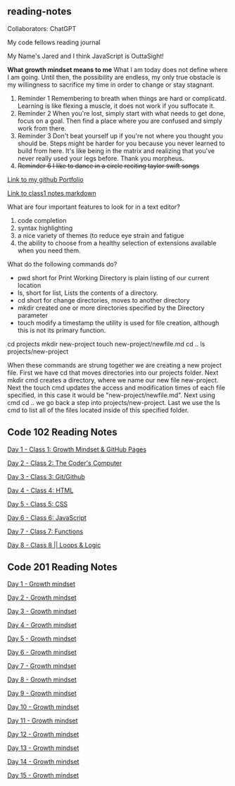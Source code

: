 ## reading-notes

Collaborators:
ChatGPT

My code fellows reading journal

My Name's Jared and I think JavaScript is OuttaSight!

**What growth mindset means to me**
What I am today does not define where I am going. Until then, the possibility are endless, my only true obstacle is my willingness to sacrifice my time in order to change or stay stagnant.

1. Reminder 1 Remembering to breath when things are hard or complicatd. Learning is like flexing a muscle, it does not work if you suffocate it.
2. Reminder 2 When you're lost, simply start with what needs to get done, focus on a goal. Then find a place where you are confused and simply work from there.
3. Reminder 3 Don't beat yourself up if you're not where you thought you should be. Steps might be harder for you because you never learned to build from here. It's like being in the matrix and realizing that you've never really used your legs before. Thank you morpheus.
4. ~~Reminder 6 I like to dance in a circle reciting taylor swift songs~~

[Link to my github Portfolio](https://github.com/jaredciccarello)

[Link to class1 notes markdown](./Class1.md)


What are four important features to look for in a text editor? 
1. code completion 
2. syntax highlighting 
3. a nice variety of themes (to reduce eye strain and fatigue
4. the ability to choose from a healthy selection of extensions available when you need them.

What do the following commands do?
* pwd short for Print Working Directory is plain listing of our current location
* ls, short for list, Lists the contents of a directory.
* cd short for change directories, moves to another directory
* mkdir created one or more directories specified by the Directory parameter
* touch modify a timestamp the utility is used for file creation, although this is not its primary function.

cd projects
mkdir new-project
touch new-project/newfile.md
cd ..
ls projects/new-project

When these commands are strung together we are creating a new project file. First we have cd that moves directories into our projects folder. Next mkdir cmd creates a directory, where we name our new file new-project. Next the touch cmd updates the access and modification times of each file specified, in this case it would be "new-project/newfile.md". Next using cmd cd .. we go back a step into projects/new-project. Last we use the ls cmd to list all of the files located inside of this specified folder. 

## Code 102 Reading Notes
[Day 1 -  Class 1: Growth Mindset & GitHub Pages](102/102-1.md)

[Day 2 -  Class 2: The Coder's Computer](102/102-2.md)

[Day 3 - Class 3: Git/Github](102/102-3.md)

[Day 4 -  Class 4: HTML](102/102-4.md)

[Day 5 -  Class 5: CSS](102/102-5.md)

[Day 6 -  Class 6: JavaScript](102/102-6.md)

[Day 7 -  Class 7: Functions](102/102-7.md)

[Day 8 - Class 8 || Loops & Logic](102/102-8.md)

## Code 201 Reading Notes
[Day 1 - Growth mindset](201/201-1.md)

[Day 2 - Growth mindset](201/201-2.md)

[Day 3 - Growth mindset](201/201-3.md)

[Day 4 - Growth mindset](201/201-4.md)

[Day 5 - Growth mindset](201/201-5.md)

[Day 6 - Growth mindset](201/201-6.md)

[Day 7 - Growth mindset](201/201-7.md)

[Day 8 - Growth mindset](201/201-8.md)

[Day 9 - Growth mindset](201/201-9.md)

[Day 10 - Growth mindset](201/201-10.md)

[Day 11 - Growth mindset](201/201-11.md)

[Day 12 - Growth mindset](201/201-12.md)

[Day 13 - Growth mindset](201/201-13.md)

[Day 14 - Growth mindset](201/201-14.md)

[Day 15 - Growth mindset](201/201-15.md)
